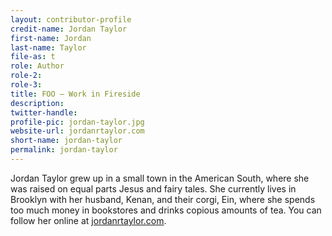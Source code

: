 ```yaml
---
layout: contributor-profile
credit-name: Jordan Taylor
first-name: Jordan
last-name: Taylor
file-as: t
role: Author
role-2:
role-3:
title: FOO — Work in Fireside
description: 
twitter-handle:
profile-pic: jordan-taylor.jpg
website-url: jordanrtaylor.com
short-name: jordan-taylor
permalink: jordan-taylor
---
```

Jordan Taylor grew up in a small town in the American South, where she was raised on equal parts Jesus and fairy tales. She currently lives in Brooklyn with her husband, Kenan, and their corgi, Ein, where she spends too much money in bookstores and drinks copious amounts of tea. You can follow her online at [jordanrtaylor.com](http://jordanrtaylor.com/).
